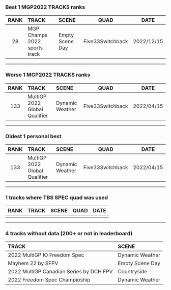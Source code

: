 ### Best 1 MGP2022 TRACKS ranks
|RANK|TRACK|SCENE|QUAD|DATE|
|:---:|:---|:---|:---:|:---:|
|28|MGP Champs 2022 sports track|Empty Scene Day|Five33Switchback|2022/12/15|
---
### Worse 1 MGP2022 TRACKS ranks
|RANK|TRACK|SCENE|QUAD|DATE|
|:---:|:---|:---|:---:|:---:|
|133|MultiGP 2022 Global Qualifier|Dynamic Weather|Five33Switchback|2022/04/15|
---
### Oldest 1 personal best
|RANK|TRACK|SCENE|QUAD|DATE|
|:---:|:---|:---|:---:|:---:|
|133|MultiGP 2022 Global Qualifier|Dynamic Weather|Five33Switchback|2022/04/15|
---
### 1 tracks where TBS SPEC quad was used
|RANK|TRACK|SCENE|QUAD|DATE|
|:---:|:---|:---|:---:|:---:|
||||||
---
### 4 tracks without data (200+ or not in leaderboard)
|TRACK|SCENE|
|:---|:---|
|2022 MultiGP IO Freedom Spec|Dynamic Weather|
|Mayhem 22 by SFPV|Empty Scene Day|
|2022 MultiGP Canadian Series by DCH FPV|Countryside|
|2022 Freedom Spec Champioship|Dynamic Weather|
